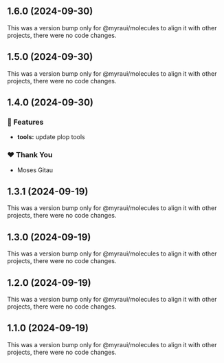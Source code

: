 ## 1.6.0 (2024-09-30)

This was a version bump only for @myraui/molecules to align it with other projects, there were no code changes.

## 1.5.0 (2024-09-30)

This was a version bump only for @myraui/molecules to align it with other projects, there were no code changes.

## 1.4.0 (2024-09-30)


### 🚀 Features

- **tools:** update plop tools


### ❤️  Thank You

- Moses Gitau

## 1.3.1 (2024-09-19)

This was a version bump only for @myraui/molecules to align it with other projects, there were no code changes.

## 1.3.0 (2024-09-19)

This was a version bump only for @myraui/molecules to align it with other projects, there were no code changes.

## 1.2.0 (2024-09-19)

This was a version bump only for @myraui/molecules to align it with other projects, there were no code changes.

## 1.1.0 (2024-09-19)

This was a version bump only for @myraui/molecules to align it with other projects, there were no code changes.